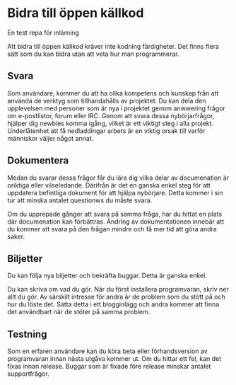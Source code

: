 # Bidra till öppen källkod

En test repa för inlärning

Att bidra till öppen källkod kräver inte kodning färdigheter. Det finns flera sätt som du kan bidra utan att veta hur man programmerar.


## Svara

Som användare, kommer du att ha olika kompetens och kunskap från att använda de verktyg som tillhandahålls av projektet. Du kan dela den upplevelsen med personer som är nya i projektet genom anwwering frågor om e-postlistor, forum eller IRC. Genom att svara dessa nybörjarfrågor, hjälper dig newbies komma igång, vilket är ett viktigt steg i alla projekt. Underlåtenhet att få nedladdingar arbets är en viktig orsak till varför människor väljer något annat.

## Dokumentera

Medan du svarar dessa frågor får du lära dig vilka delar av documenation är oriktiga eller vilseledande. Därifrån är det en ganska enkel steg för att uppdatera befintliga dokument för att hjälpa nybörjare. Detta kommer i sin tur att minska antalet questionws du måste svara.

Om du upprepade gånger att svara på samma fråga, har du hittat en plats där documenation kan förbättras. Ändring av dokumentationen innebär att du kommer att svara på den frågan mindre och få mer tid att göra andra saker.

## Biljetter

Du kan följa nya biljetter och bekräfta buggar. Detta är ganska enkel.

Du kan skriva om vad du gör. När du först installera programvaran, skriv ner allt du gör. Av särskilt intresse för andra är de problem som du stött på och hur du löste det. Sätta detta i ett blogginlägg och andra kommer att finna det användbart när de stöter på samma problem.

## Testning

Som en erfaren användare kan du köra beta eller förhandsversion av programvaran innan nästa utgåva kommer ut. Om du hittar ett fel, kan det fixas innan release. Buggar som är fixade före release minskar antalet supportfrågor.
